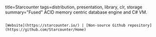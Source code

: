 title=Starcounter
tags=distribution, presentation, library, clr, storage
summary="Fused" ACID memory centric database engine and C# VM.
~~~~~~

[Website](https://starcounter.io/) | [Non-source Github repository](https://github.com/Starcounter/Home)

